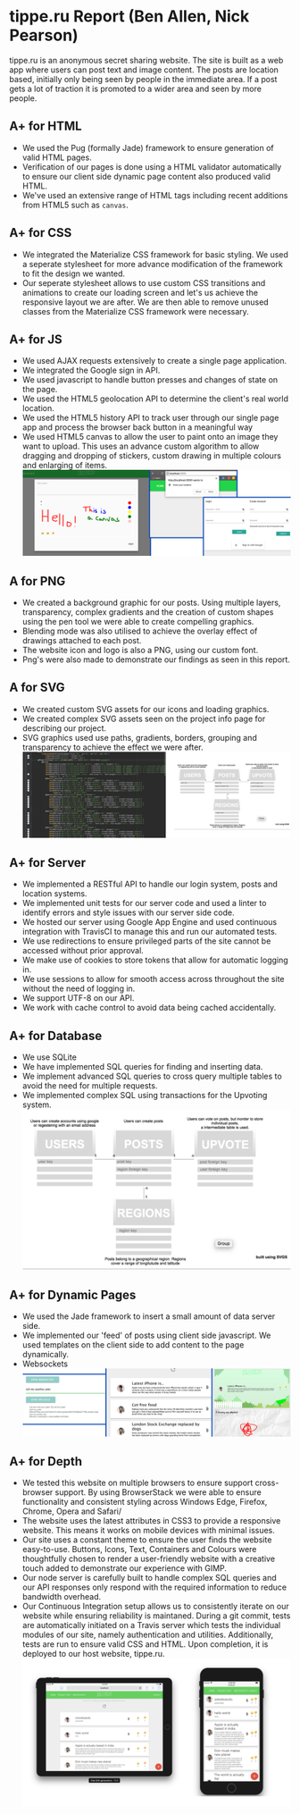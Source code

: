 # tippe.ru Report (Ben Allen, Nick Pearson)
tippe.ru is an anonymous secret sharing website. The site is built as a web app where users can post text and image content. The posts are location based, initially only being seen by people in the immediate area. If a post gets a lot of traction it is promoted to a wider area and seen by more people.

## A+ for HTML
- We used the Pug (formally Jade) framework to ensure generation of valid HTML pages. 
- Verification of our pages is done using a HTML validator automatically to ensure our client side dynamic page content also produced valid HTML. 
- We've used an extensive range of HTML tags including recent additions from HTML5 such as `canvas`.
## A+ for CSS
- We integrated the Materialize CSS framework for basic styling. We used a seperate stylesheet for more advance modification of the framework to fit the design we wanted. 
- Our seperate stylesheet allows to use custom CSS transitions and animations to create our loading screen and let's us achieve the responsive layout we are after. We are then able to remove unused classes from the Materialize CSS framework were necessary.

## A+ for JS
- We used AJAX requests extensively to create a single page application.
- We integrated the Google sign in API.
- We used javascript to handle button presses and changes of state on the page.
- We used the HTML5 geolocation API to determine the client's real world location.
- We used the HTML5 history API to track user through our single page app and process the browser back button in a meaningful way
- We used HTML5 canvas to allow the user to paint onto an image they want to upload. This uses an advance custom algorithm to allow dragging and dropping of stickers, custom drawing in multiple colours and enlarging of items.  
![alt text](report/js.png "JS Demo")

## A for PNG
- We created a background graphic for our posts. Using multiple layers, transparency, complex gradients and the creation of custom shapes using the pen tool we were able to create compelling graphics.
- Blending mode was also utilised to achieve the overlay effect of drawings attached to each post.
- The website icon and logo is also a PNG, using our custom font.
- Png's were also made to demonstrate our findings as seen in this report.


## A for SVG
- We created custom SVG assets for our icons and loading graphics.
- We created complex SVG assets seen on the project info page for describing our project.
- SVG graphics used use paths, gradients, borders, grouping and transparency to achieve the effect we were after.
![alt text](report/svg.png "Svg Demo")

## A+ for Server
- We implemented a RESTful API to handle our login system, posts and location systems.
- We implemented unit tests for our server code and used a linter to identify errors and style issues with our server side code.
- We hosted our server using Google App Engine and used continuous integration with TravisCI to manage this and run our automated tests.
- We use redirections to ensure privileged parts of the site cannot be accessed without prior approval.
- We make use of cookies to store tokens that allow for automatic logging in.
- We use sessions to allow for smooth access across throughout the site without the need of logging in.
- We support UTF-8 on our API.
- We work with cache control to avoid data being cached accidentally.


## A+ for Database
- We use SQLite
- We have implemented SQL queries for finding and inserting data.
- We implement advanced SQL queries to cross query multiple tables to avoid the need for multiple requests.
- We implemented complex SQL using transactions for the Upvoting system.
![alt text](report/database.png "Svg Demo")

## A+ for Dynamic Pages
- We used the Jade framework to insert a small amount of data server side.
- We implemented our 'feed' of posts using client side javascript. We used templates on the client side to add content to the page dynamically.
- Websockets
![alt text](report/dynamic.png "Svg Demo")

## A+ for Depth
- We tested this website on multiple browsers to ensure support cross-browser support. By using BrowserStack we were able to ensure functionality and consistent styling across Windows Edge, Firefox, Chrome, Opera and Safari/
- The website uses the latest attributes in CSS3 to provide a responsive website. This means it works on mobile devices with minimal issues.
- Our site uses a constant theme to ensure the user finds the website easy-to-use. Buttons, Icons, Text, Containers and Colours were thoughtfully chosen to render a user-friendly website with a creative touch added to demonstrate our experience with GIMP.
- Our node server is carefully built to handle complex SQL queries and our API responses only respond with the required information to reduce bandwidth overhead. 
- Our Continuous Integration setup allows us to consistently iterate on our website while ensuring reliability is maintaned. During a git commit, tests are automatically initiated on a Travis server which tests the individual modules of our site, namely authentication and utilities. Additionally, tests are run to ensure valid CSS and HTML. Upon completion, it is deployed to our host website, tippe.ru.
![alt text](report/cross-platform.png "Svg Demo")